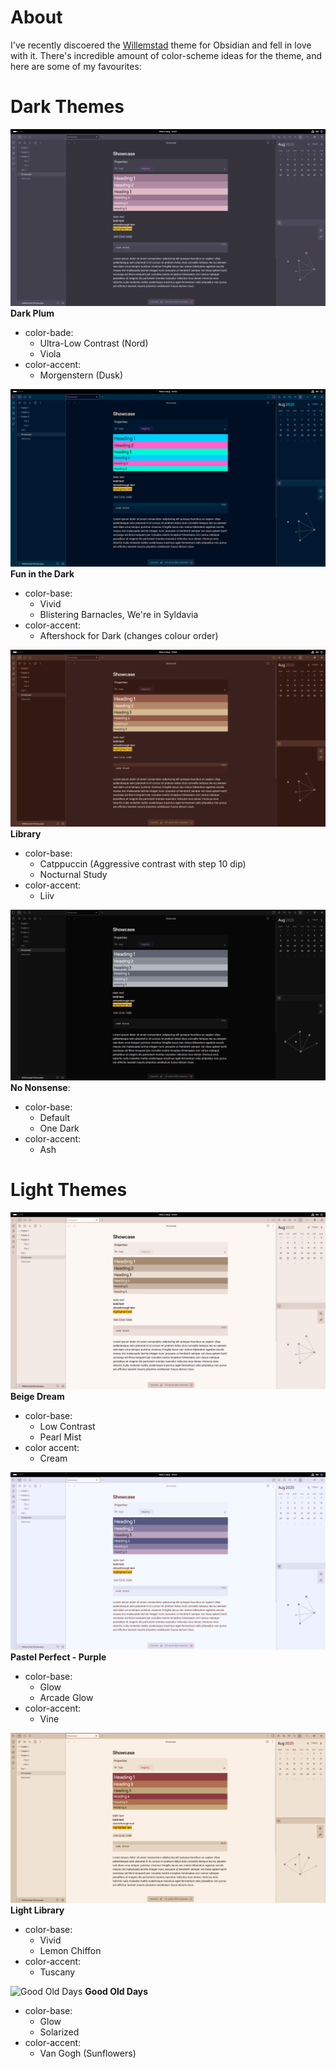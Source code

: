 # About 
I've recently discoered the [Willemstad](https://github.com/tingmelvin/willemstad-x) theme for Obsidian and fell in love with it. There's incredible amount of color-scheme ideas for the theme, and here are some of my favourites: 

# Dark Themes
![Dark Plum](./imgs/Dark_Plum.png)
**Dark Plum**
- color-bade: 
	- Ultra-Low Contrast (Nord)
	- Viola
- color-accent:
	- Morgenstern (Dusk)

![Fun in the Dark](./imgs/Fun_in_the_Dark.png)
**Fun in the Dark** 
- color-base: 
	- Vivid
	- Blistering Barnacles, We're in Syldavia
- color-accent:
	- Aftershock for Dark (changes colour order) 

![Library](./imgs/Library.png)
**Library**
- color-base: 
	- Catppuccin (Aggressive contrast with step 10 dip)
	- Nocturnal Study
- color-accent: 
	- Liiv

![No Nonsense](./imgs/no_nonsense.png)
**No Nonsense**:
- color-base: 
	- Default
	- One Dark 
- color-accent:
	- Ash


# Light Themes 
![Beige Haze](./imgs/Beige_Haze.png)
**Beige Dream** 
- color-base: 
	- Low Contrast
	- Pearl Mist
- color accent:
	- Cream 

![Pastel Perfect - Purple](./imgs/Pastel_Perfect_-_Purple.png)
**Pastel Perfect - Purple** 
- color-base: 
	- Glow
	- Arcade Glow
- color-accent:
	- Vine 

![Light Library](./imgs/Light_Library.png)
**Light Library**
- color-base: 
	- Vivid
	- Lemon Chiffon
- color-accent:
	- Tuscany


![Good Old Days](./imgs/good_old_days.ong)
**Good Old Days**
- color-base:
	- Glow
	- Solarized 
- color-accent:
	- Van Gogh (Sunflowers) 